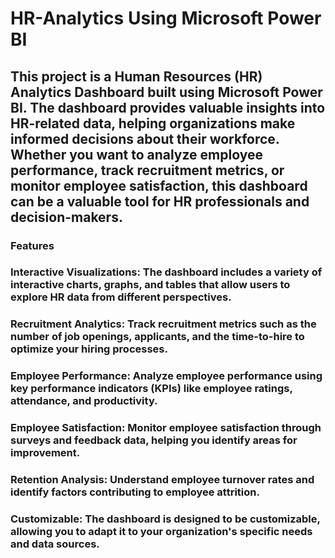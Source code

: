 # HR-Analytics  Using Microsoft Power BI
## This project is a Human Resources (HR) Analytics Dashboard built using Microsoft Power BI. The dashboard provides valuable insights into HR-related data, helping organizations make informed decisions about their workforce. Whether you want to analyze employee performance, track recruitment metrics, or monitor employee satisfaction, this dashboard can be a valuable tool for HR professionals and decision-makers.
### Features
### Interactive Visualizations: The dashboard includes a variety of interactive charts, graphs, and tables that allow users to explore HR data from different perspectives.

### Recruitment Analytics: Track recruitment metrics such as the number of job openings, applicants, and the time-to-hire to optimize your hiring processes.

### Employee Performance: Analyze employee performance using key performance indicators (KPIs) like employee ratings, attendance, and productivity.

### Employee Satisfaction: Monitor employee satisfaction through surveys and feedback data, helping you identify areas for improvement.

### Retention Analysis: Understand employee turnover rates and identify factors contributing to employee attrition.

### Customizable: The dashboard is designed to be customizable, allowing you to adapt it to your organization's specific needs and data sources.
